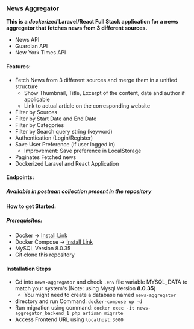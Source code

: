 ### News Aggregator
 **This is a _dockerized_ Laravel/React Full Stack application for a news aggregator that fetches news from 3 different sources.**

- News API
- Guardian API
- New York Times API

#### Features:
- Fetch News from 3 different sources and merge them in a unified structure
  - Show Thumbnail, Title, Excerpt of the content, date and author if applicable
  - Link to actual article on the corresponding website
- Filter by Sources
- Filter by Start Date and End Date
- Filter by Categories
- Filter by Search query string (keyword)
- Authentication (Login/Register)
- Save User Preference (if user logged in)
  - Improvement: Save preference in LocalStorage
- Paginates Fetched news
- Dockerized Laravel and React Application

#### Endpoints:
##### Available in postman collection present in the repository

#### How to get Started:
##### Prerequisites:
- Docker -> [Install Link](https://docs.docker.com/engine/install/ubuntu/)
- Docker Compose -> [Install Link](https://docs.docker.com/compose/install/)
- MySQL Version 8.0.35
- Git clone this repository
#### Installation Steps
- Cd into `news-aggregator` and check `.env` file variable MYSQL_DATA to match your system's (Note: using Mysql Version **8.0.35**)
  - You might need to create a database named `news-aggregator`
- directory and run Command: `docker-compose up -d`
- Run migration using command: `docker exec -it news-aggregator_backend_1 php artisan migrate`
- Access Frontend URL using `localhost:3000`
